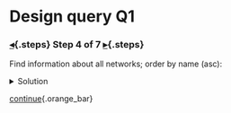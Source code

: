 <div class="top">

# Design query Q1
### [◂](command:katapod.loadPage?step3){.steps} Step 4 of 7 [▸](command:katapod.loadPage?step5){.steps}
</div>

Find information about all networks; order by name (asc):

<details>
  <summary>Solution</summary>

```
SELECT name, description,
       region, num_sensors
FROM networks
WHERE bucket = 'all';
```

</details>

[continue](command:katapod.loadPage?step5){.orange_bar}